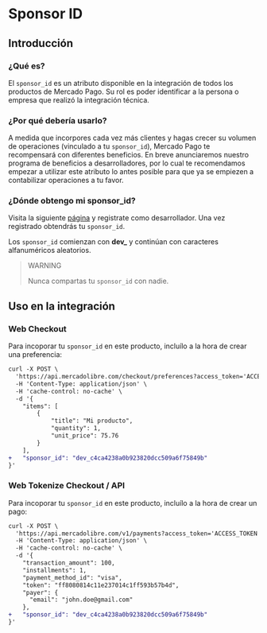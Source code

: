 # Sponsor ID

## Introducción

### ¿Qué es?

El `sponsor_id` es un atributo disponible en la integración de todos los productos de Mercado Pago. Su rol es poder identificar a la persona o empresa que realizó la integración técnica.

### ¿Por qué debería usarlo?

A medida que incorpores cada vez más clientes y hagas crecer su volumen de operaciones (vinculado a tu `sponsor_id`), Mercado Pago te recompensará con diferentes beneficios. En breve anunciaremos nuestro programa de beneficios a desarrolladores, por lo cual te recomendamos empezar a utilizar este atributo lo antes posible para que ya se empiezen a contabilizar operaciones a tu favor.

### ¿Dónde obtengo mi sponsor_id?

Visita la siguiente [página](#) y registrate como desarrollador.
Una vez registrado obtendrás tu `sponsor_id`.

Los `sponsor_id` comienzan con **dev_** y continúan con caracteres alfanuméricos aleatorios.

> WARNING
>
> Nunca compartas tu `sponsor_id` con nadie.

## Uso en la integración

### Web Checkout

Para incoporar tu `sponsor_id` en este producto, incluílo a la hora de crear una preferencia:

```diff
curl -X POST \
  'https://api.mercadolibre.com/checkout/preferences?access_token='ACCESS_TOKEN' \
  -H 'Content-Type: application/json' \
  -H 'cache-control: no-cache' \
  -d '{
    "items": [
        {
            "title": "Mi producto",
            "quantity": 1,
            "unit_price": 75.76
        }
    ],
+   "sponsor_id": "dev_c4ca4238a0b923820dcc509a6f75849b"
}'
```

### Web Tokenize Checkout / API

Para incoporar tu `sponsor_id` en este producto, incluílo a la hora de crear un pago:

```diff
curl -X POST \
  'https://api.mercadolibre.com/v1/payments?access_token='ACCESS_TOKEN' \
  -H 'Content-Type: application/json' \
  -H 'cache-control: no-cache' \
  -d '{
    "transaction_amount": 100,
    "installments": 1,
    "payment_method_id": "visa",
    "token": "ff8080814c11e237014c1ff593b57b4d",
    "payer": {
      "email": "john.doe@gmail.com"
    },
+   "sponsor_id": "dev_c4ca4238a0b923820dcc509a6f75849b"
}'
```